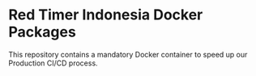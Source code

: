 # Red Timer Indonesia Docker Packages

This repository contains a mandatory Docker container to speed up our Production CI/CD process.